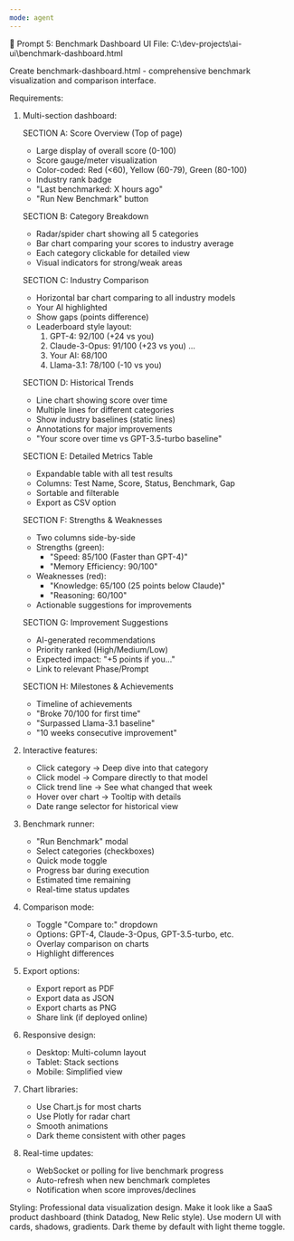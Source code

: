 ```yaml
---
mode: agent
---
```

📝 Prompt 5: Benchmark Dashboard UI
File: C:\dev-projects\ai-ui\benchmark-dashboard.html

Create benchmark-dashboard.html - comprehensive benchmark visualization and comparison interface.

Requirements:
1. Multi-section dashboard:

   SECTION A: Score Overview (Top of page)
   - Large display of overall score (0-100)
   - Score gauge/meter visualization
   - Color-coded: Red (<60), Yellow (60-79), Green (80-100)
   - Industry rank badge
   - "Last benchmarked: X hours ago"
   - "Run New Benchmark" button
   
   SECTION B: Category Breakdown
   - Radar/spider chart showing all 5 categories
   - Bar chart comparing your scores to industry average
   - Each category clickable for detailed view
   - Visual indicators for strong/weak areas
   
   SECTION C: Industry Comparison
   - Horizontal bar chart comparing to all industry models
   - Your AI highlighted
   - Show gaps (points difference)
   - Leaderboard style layout:
     1. GPT-4: 92/100 (+24 vs you)
     2. Claude-3-Opus: 91/100 (+23 vs you)
     ...
     6. Your AI: 68/100
     7. Llama-3.1: 78/100 (-10 vs you)
   
   SECTION D: Historical Trends
   - Line chart showing score over time
   - Multiple lines for different categories
   - Show industry baselines (static lines)
   - Annotations for major improvements
   - "Your score over time vs GPT-3.5-turbo baseline"
   
   SECTION E: Detailed Metrics Table
   - Expandable table with all test results
   - Columns: Test Name, Score, Status, Benchmark, Gap
   - Sortable and filterable
   - Export as CSV option
   
   SECTION F: Strengths & Weaknesses
   - Two columns side-by-side
   - Strengths (green):
     * "Speed: 85/100 (Faster than GPT-4)"
     * "Memory Efficiency: 90/100"
   - Weaknesses (red):
     * "Knowledge: 65/100 (25 points below Claude)"
     * "Reasoning: 60/100"
   - Actionable suggestions for improvements
   
   SECTION G: Improvement Suggestions
   - AI-generated recommendations
   - Priority ranked (High/Medium/Low)
   - Expected impact: "+5 points if you..."
   - Link to relevant Phase/Prompt
   
   SECTION H: Milestones & Achievements
   - Timeline of achievements
   - "Broke 70/100 for first time"
   - "Surpassed Llama-3.1 baseline"
   - "10 weeks consecutive improvement"

2. Interactive features:

   - Click category → Deep dive into that category
   - Click model → Compare directly to that model
   - Click trend line → See what changed that week
   - Hover over chart → Tooltip with details
   - Date range selector for historical view

3. Benchmark runner:

   - "Run Benchmark" modal
   - Select categories (checkboxes)
   - Quick mode toggle
   - Progress bar during execution
   - Estimated time remaining
   - Real-time status updates

4. Comparison mode:

   - Toggle "Compare to:" dropdown
   - Options: GPT-4, Claude-3-Opus, GPT-3.5-turbo, etc.
   - Overlay comparison on charts
   - Highlight differences

5. Export options:

   - Export report as PDF
   - Export data as JSON
   - Export charts as PNG
   - Share link (if deployed online)

6. Responsive design:

   - Desktop: Multi-column layout
   - Tablet: Stack sections
   - Mobile: Simplified view

7. Chart libraries:

   - Use Chart.js for most charts
   - Use Plotly for radar chart
   - Smooth animations
   - Dark theme consistent with other pages

8. Real-time updates:

   - WebSocket or polling for live benchmark progress
   - Auto-refresh when new benchmark completes
   - Notification when score improves/declines

Styling: Professional data visualization design. Make it look like a SaaS product dashboard (think Datadog, New Relic style). Use modern UI with cards, shadows, gradients. Dark theme by default with light theme toggle.